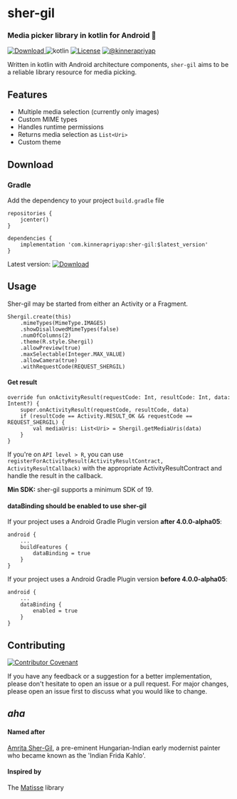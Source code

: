 # sher-gil
### Media picker library in kotlin for Android 🥳
[ ![Download](https://api.bintray.com/packages/kinnerapriyap/maven-android/sher-gil/images/download.svg) ](https://bintray.com/kinnerapriyap/maven-android/sher-gil/_latestVersion)
![kotlin](https://img.shields.io/badge/language-kotlin-orange)
[![License](https://img.shields.io/badge/License-Apache%202.0-blue.svg)](https://opensource.org/licenses/Apache-2.0)
[![@kinnerapriyap](https://img.shields.io/twitter/url?style=social&url=https%3A%2F%2Ftwitter.com%2Fkinnerapriyap)](https://twitter.com/kinnerapriyap)

Written in kotlin with Android architecture components, `sher-gil` aims to be a reliable library resource for media picking.

## Features

* Multiple media selection (currently only images)
* Custom MIME types
* Handles runtime permissions
* Returns media selection as `List<Uri>`
* Custom theme

## Download

### Gradle
Add the dependency to your project `build.gradle` file
```
repositories {
    jcenter()
}

dependencies {
    implementation 'com.kinnerapriyap:sher-gil:$latest_version'
}
```
Latest version: [ ![Download](https://api.bintray.com/packages/kinnerapriyap/maven-android/sher-gil/images/download.svg) ](https://bintray.com/kinnerapriyap/maven-android/sher-gil/_latestVersion)

## Usage

Sher-gil may be started from either an Activity or a Fragment.

```
Shergil.create(this)
    .mimeTypes(MimeType.IMAGES)
    .showDisallowedMimeTypes(false)
    .numOfColumns(2)
    .theme(R.style.Shergil)
    .allowPreview(true)
    .maxSelectable(Integer.MAX_VALUE)
    .allowCamera(true)
    .withRequestCode(REQUEST_SHERGIL)
```

#### Get result

```
override fun onActivityResult(requestCode: Int, resultCode: Int, data: Intent?) {
    super.onActivityResult(requestCode, resultCode, data) 
    if (resultCode == Activity.RESULT_OK && requestCode == REQUEST_SHERGIL) {
        val mediaUris: List<Uri> = Shergil.getMediaUris(data)
    }
}
```

If you're on `API level > R`, you can use `registerForActivityResult(ActivityResultContract, ActivityResultCallback)` with the appropriate ActivityResultContract and handle the result in the callback.

**Min SDK:** sher-gil supports a minimum SDK of 19.

#### dataBinding should be enabled to use sher-gil

If your project uses a Android Gradle Plugin version **after 4.0.0-alpha05**:
```
android {
    ...
    buildFeatures {
        dataBinding = true
    }
}
```
If your project uses a Android Gradle Plugin version **before 4.0.0-alpha05**:
```
android {
    ...
    dataBinding {
        enabled = true
    }
}
```

## Contributing
[![Contributor Covenant](https://img.shields.io/badge/Contributor%20Covenant-v2.0%20adopted-ff69b4.svg)](code_of_conduct.md)

If you have any feedback or a suggestion for a better implementation, please don't hesitate to open an issue or a pull request. 
For major changes, please open an issue first to discuss what you would like to change.

## *aha*

#### Named after 
[Amrita Sher-Gil](https://artsandculture.google.com/entity/amrita-sher-gil/m09sphm?categoryId=artist&hl=en), a pre-eminent Hungarian-Indian early modernist painter who became known as the 'Indian Frida Kahlo'.

#### Inspired by 
The [Matisse](https://github.com/zhihu/Matisse) library
